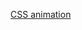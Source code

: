 [CSS animation](https://www.webdesignerdepot.com/2014/05/8-simple-css3-transitions-that-will-wow-your-users/)